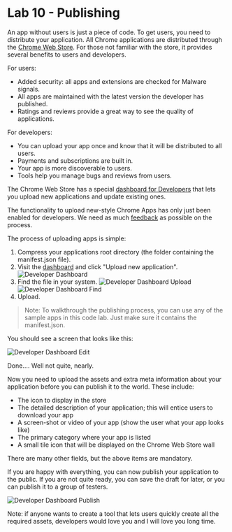 Lab 10 - Publishing
===================

An app without users is just a piece of code. To get users, you need to distribute your application.
All Chrome applications are distributed through the [Chrome Web Store](https://chrome.google.com/webstore).
For those not familiar with the store, it provides several benefits to users and developers.

For users:

*  Added security: all apps and extensions are checked for Malware signals.
*  All apps are maintained with the latest version the developer has published.
*  Ratings and reviews provide a great way to see the quality of applications.

For developers:

*  You can upload your app once and know that it will be distributed to all users.
*  Payments and subscriptions are built in.
*  Your app is more discoverable to users.
*  Tools help you manage bugs and reviews from users.

The Chrome Web Store has a special [dashboard for Developers](https://chrome.google.com/webstore/developer/dashboard) that lets you upload new applications and update existing ones.

The functionality to upload new-style Chrome Apps has only just been enabled for developers.
We need as much [feedback](https://docs.google.com/a/google.com/forms/d/1x3309vpp-KTiHqZWOCQhjVrIWxkm0wEBp2IWMG2ywbU/viewform?id=1x3309vpp-KTiHqZWOCQhjVrIWxkm0wEBp2IWMG2ywbU) as possible on the process.

The process of uploading apps is simple:

1.  Compress your applications root directory (the folder containing the manifest.json file).
2.  Visit the [dashboard](https://chrome.google.com/webstore/developer/dashboard) and click "Upload new application".
    ![Developer Dashboard](https://raw.github.com/GoogleChrome/chrome-app-codelab/master/lab_10_publishing/imgs/developerdashboard.png)
3.  Find the file in your system.
    ![Developer Dashboard Upload](https://raw.github.com/GoogleChrome/chrome-app-codelab/master/lab_10_publishing/imgs/upload.png)
    ![Developer Dashboard Find](https://raw.github.com/GoogleChrome/chrome-app-codelab/master/lab_10_publishing/imgs/findfile.png)
4.  Upload.

> Note: To walkthrough the publishing process, you can use any of the sample apps in this code lab.
Just make sure it contains the manifest.json.

You should see a screen that looks like this:

![Developer Dashboard Edit](https://raw.github.com/GoogleChrome/chrome-app-codelab/master/lab_10_publishing/imgs/md.png)

Done.... Well not quite, nearly.

Now you need to upload the assets and extra meta information about your application before you can publish it to the world.  These include:

*  The icon to display in the store
*  The detailed description of your application; this will entice users to download your app
*  A screen-shot or video of your app (show the user what your app looks like)
*  The primary category where your app is listed
*  A small tile icon that will be displayed on the Chrome Web Store wall

There are many other fields, but the above items are mandatory.

If you are happy with everything, you can now publish your application to the public. If you are not quite ready, you can save the draft for later, or you can publish it to a group of testers.

![Developer Dashboard Publish](https://raw.github.com/GoogleChrome/chrome-app-codelab/master/lab_10_publishing/imgs/publish.png)

Note: if anyone wants to create a tool that lets users quickly create all the required assets, developers would love you and I will love you long time.
